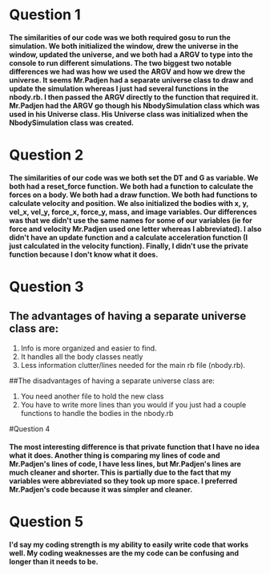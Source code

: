 # Question 1
#### The similarities of our code was we both required gosu to run the simulation. We both initialized the window, drew the universe in the window, updated the universe, and we both had a ARGV to type into the console to run different simulations. The two biggest two notable differences we had was how we used the ARGV and how we drew the universe. It seems Mr.Padjen had a separate universe class to draw and update the simulation whereas I just had several functions in the **nbody.rb**. I then passed the ARGV directly to the function that required it. Mr.Padjen had the ARGV go though his NbodySimulation class which was used in his Universe class. His Universe class was initialized when the NbodySimulation class was created.
# Question 2
#### The similarities of our code was we both set the DT and G as variable. We both had a reset_force function. We both had a function to calculate the forces on a body. We both had a draw function. We both had functions to calculate velocity and position. We also initialized the bodies with x, y, vel_x, vel_y, force_x, force_y, mass, and image variables. Our differences was that we didn't use the same names for some of our variables (ie for force and velocity Mr.Padjen used one letter whereas I abbreviated). I also didn't have an update function and a calculate acceleration function (I just calculated in the velocity function). Finally, I didn't use the private function because I don't know what it does.
# Question 3
## The advantages of having a separate universe class are:
1. Info is more organized and easier to find.
2. It handles all the body classes neatly
3. Less information clutter/lines needed for the main rb file (nbody.rb).

##The disadvantages of having a separate universe class are:
1. You need another file to hold the new class
2. You have to write more lines than you would if you just had a couple functions to handle the bodies in the nbody.rb

#Question 4
#### The most interesting difference is that private function that I have no idea what it does. Another thing is comparing my lines of code and Mr.Padjen's lines of code, I have less lines, but Mr.Padjen's lines are much cleaner and shorter. This is partially due to the fact that my variables were abbreviated so they took up more space. I preferred Mr.Padjen's code because it was simpler and cleaner.
# Question 5
#### I'd say my coding strength is my ability to easily write code that works well. My coding weaknesses are the my code can be confusing and longer than it needs to be.
